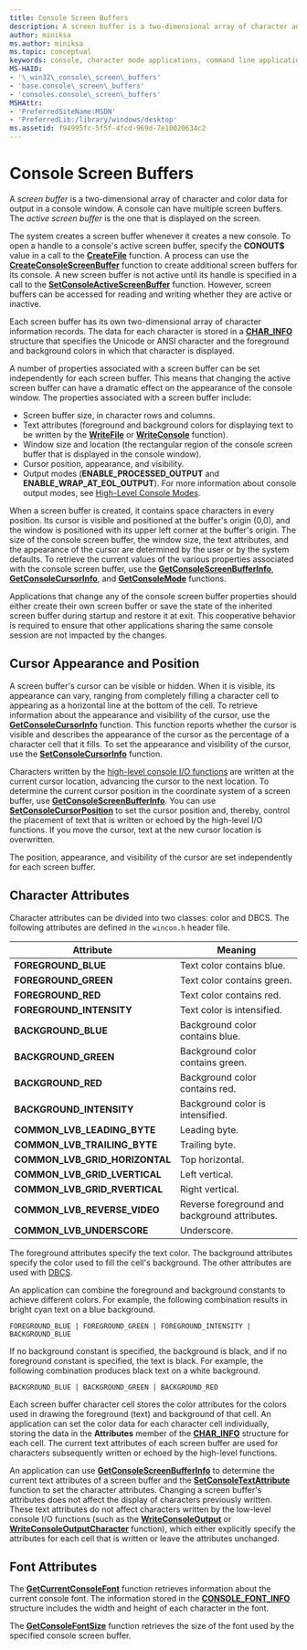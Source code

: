 ```yaml
---
title: Console Screen Buffers
description: A screen buffer is a two-dimensional array of character and color data for output in a console window. 
author: miniksa
ms.author: miniksa
ms.topic: conceptual
keywords: console, character mode applications, command line applications, terminal applications, console api
MS-HAID:
- '\_win32\_console\_screen\_buffers'
- 'base.console\_screen\_buffers'
- 'consoles.console\_screen\_buffers'
MSHAttr:
- 'PreferredSiteName:MSDN'
- 'PreferredLib:/library/windows/desktop'
ms.assetid: f94995fc-5f5f-4fcd-969d-7e10020634c2
---
```


# Console Screen Buffers


A *screen buffer* is a two-dimensional array of character and color data for output in a console window. A console can have multiple screen buffers. The *active screen buffer* is the one that is displayed on the screen.

The system creates a screen buffer whenever it creates a new console. To open a handle to a console's active screen buffer, specify the **CONOUT$** value in a call to the [**CreateFile**](https://msdn.microsoft.com/library/windows/desktop/aa363858) function. A process can use the [**CreateConsoleScreenBuffer**](createconsolescreenbuffer.md) function to create additional screen buffers for its console. A new screen buffer is not active until its handle is specified in a call to the [**SetConsoleActiveScreenBuffer**](setconsoleactivescreenbuffer.md) function. However, screen buffers can be accessed for reading and writing whether they are active or inactive.

Each screen buffer has its own two-dimensional array of character information records. The data for each character is stored in a [**CHAR\_INFO**](char-info-str.md) structure that specifies the Unicode or ANSI character and the foreground and background colors in which that character is displayed.

A number of properties associated with a screen buffer can be set independently for each screen buffer. This means that changing the active screen buffer can have a dramatic effect on the appearance of the console window. The properties associated with a screen buffer include:

- Screen buffer size, in character rows and columns.
- Text attributes (foreground and background colors for displaying text to be written by the [**WriteFile**](https://msdn.microsoft.com/library/windows/desktop/aa365747) or [**WriteConsole**](writeconsole.md) function).
- Window size and location (the rectangular region of the console screen buffer that is displayed in the console window).
- Cursor position, appearance, and visibility.
- Output modes (**ENABLE\_PROCESSED\_OUTPUT** and **ENABLE\_WRAP\_AT\_EOL\_OUTPUT**). For more information about console output modes, see [High-Level Console Modes](high-level-console-modes.md).

When a screen buffer is created, it contains space characters in every position. Its cursor is visible and positioned at the buffer's origin (0,0), and the window is positioned with its upper left corner at the buffer's origin. The size of the console screen buffer, the window size, the text attributes, and the appearance of the cursor are determined by the user or by the system defaults. To retrieve the current values of the various properties associated with the console screen buffer, use the [**GetConsoleScreenBufferInfo**](getconsolescreenbufferinfo.md), [**GetConsoleCursorInfo**](getconsolecursorinfo.md), and [**GetConsoleMode**](getconsolemode.md) functions.

Applications that change any of the console screen buffer properties should either create their own screen buffer or save the state of the inherited screen buffer during startup and restore it at exit. This cooperative behavior is required to ensure that other applications sharing the same console session are not impacted by the changes.

## <span id="_win32_cursor_appearance_and_position"></span><span id="_WIN32_CURSOR_APPEARANCE_AND_POSITION"></span>Cursor Appearance and Position


A screen buffer's cursor can be visible or hidden. When it is visible, its appearance can vary, ranging from completely filling a character cell to appearing as a horizontal line at the bottom of the cell. To retrieve information about the appearance and visibility of the cursor, use the [**GetConsoleCursorInfo**](getconsolecursorinfo.md) function. This function reports whether the cursor is visible and describes the appearance of the cursor as the percentage of a character cell that it fills. To set the appearance and visibility of the cursor, use the [**SetConsoleCursorInfo**](setconsolecursorinfo.md) function.

Characters written by the [high-level console I/O functions](high-level-console-i-o.md) are written at the current cursor location, advancing the cursor to the next location. To determine the current cursor position in the coordinate system of a screen buffer, use [**GetConsoleScreenBufferInfo**](getconsolescreenbufferinfo.md). You can use [**SetConsoleCursorPosition**](setconsolecursorposition.md) to set the cursor position and, thereby, control the placement of text that is written or echoed by the high-level I/O functions. If you move the cursor, text at the new cursor location is overwritten.

The position, appearance, and visibility of the cursor are set independently for each screen buffer.

## <span id="_win32_character_attributes"></span><span id="_WIN32_CHARACTER_ATTRIBUTES"></span>Character Attributes


Character attributes can be divided into two classes: color and DBCS. The following attributes are defined in the `wincon.h` header file.


| Attribute                         | Meaning                                       |
|-----------------------------------|-----------------------------------------------|
| **FOREGROUND\_BLUE**              | Text color contains blue.                     |
| **FOREGROUND\_GREEN**             | Text color contains green.                    |
| **FOREGROUND\_RED**               | Text color contains red.                      |
| **FOREGROUND\_INTENSITY**         | Text color is intensified.                    |
| **BACKGROUND\_BLUE**              | Background color contains blue.               |
| **BACKGROUND\_GREEN**             | Background color contains green.              |
| **BACKGROUND\_RED**               | Background color contains red.                |
| **BACKGROUND\_INTENSITY**         | Background color is intensified.              |
| **COMMON\_LVB\_LEADING\_BYTE**    | Leading byte.                                 |
| **COMMON\_LVB\_TRAILING\_BYTE**   | Trailing byte.                                |
| **COMMON\_LVB\_GRID\_HORIZONTAL** | Top horizontal.                               |
| **COMMON\_LVB\_GRID\_LVERTICAL**  | Left vertical.                                |
| **COMMON\_LVB\_GRID\_RVERTICAL**  | Right vertical.                               |
| **COMMON\_LVB\_REVERSE\_VIDEO**   | Reverse foreground and background attributes. |
| **COMMON\_LVB\_UNDERSCORE**       | Underscore.                                   |


The foreground attributes specify the text color. The background attributes specify the color used to fill the cell's background. The other attributes are used with [DBCS](https://msdn.microsoft.com/library/windows/desktop/dd317794).

An application can combine the foreground and background constants to achieve different colors. For example, the following combination results in bright cyan text on a blue background.

`FOREGROUND_BLUE | FOREGROUND_GREEN | FOREGROUND_INTENSITY | BACKGROUND_BLUE`

If no background constant is specified, the background is black, and if no foreground constant is specified, the text is black. For example, the following combination produces black text on a white background.

`BACKGROUND_BLUE | BACKGROUND_GREEN | BACKGROUND_RED`

Each screen buffer character cell stores the color attributes for the colors used in drawing the foreground (text) and background of that cell. An application can set the color data for each character cell individually, storing the data in the **Attributes** member of the [**CHAR\_INFO**](char-info-str.md) structure for each cell. The current text attributes of each screen buffer are used for characters subsequently written or echoed by the high-level functions.

An application can use [**GetConsoleScreenBufferInfo**](getconsolescreenbufferinfo.md) to determine the current text attributes of a screen buffer and the [**SetConsoleTextAttribute**](setconsoletextattribute.md) function to set the character attributes. Changing a screen buffer's attributes does not affect the display of characters previously written. These text attributes do not affect characters written by the low-level console I/O functions (such as the [**WriteConsoleOutput**](writeconsoleoutput.md) or [**WriteConsoleOutputCharacter**](writeconsoleoutputcharacter.md) function), which either explicitly specify the attributes for each cell that is written or leave the attributes unchanged.

## <span id="_win32_font_attributes"></span><span id="_WIN32_FONT_ATTRIBUTES"></span>Font Attributes


The [**GetCurrentConsoleFont**](getcurrentconsolefont.md) function retrieves information about the current console font. The information stored in the [**CONSOLE\_FONT\_INFO**](console-font-info-str.md) structure includes the width and height of each character in the font.

The [**GetConsoleFontSize**](getconsolefontsize.md) function retrieves the size of the font used by the specified console screen buffer.








